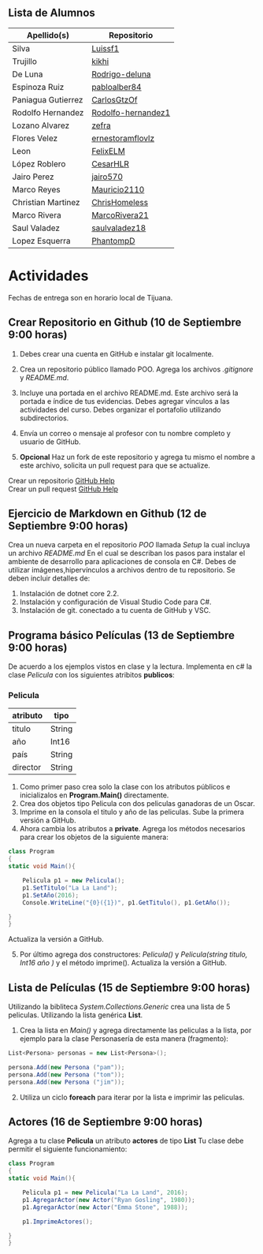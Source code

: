 

## Lista de Alumnos 

| Apellido(s)           | Repositorio                                |
| ----------------------|--------------------------------------------|
| Silva                 | [Luissf1](https://github.com/Luissf1/POO)  |
| Trujillo              | [kikhi](https://github.com/kikhi/POO)      |
| De Luna               | [Rodrigo-deluna](https://github.com/Rodrigo-deluna)|
| Espinoza Ruiz         | [pabloalber84](https://github.com/pabloalber84)|
| Paniagua  Gutierrez   | [CarlosGtzOf](https://github.com/CarlosGtzOf)|
| Rodolfo Hernandez     | [Rodolfo-hernandez1](https://github.com/Rodolfo-hernandez1/CursoOOP)  |
| Lozano Alvarez        | [zefra](https://github.com/zefra/p.oo)      |
| Flores Velez          | [ernestoramflovlz](https://github.com/ernestoramflovlz/Poo)|
| Leon                  | [FelixELM](https://github.com/FelixELM/POO)|
| López Roblero         | [CesarHLR](https://github.com/CesarHLR/POO)|
| Jairo Perez           | [jairo570](https://github.com/jairo570/POO)|
| Marco Reyes           | [Mauricio2110](https://github.com/Mauricio2110/Poo)|
| Christian Martinez    | [ChrisHomeless](https://github.com/ChrisHomeless/HomelessPOO)|
| Marco Rivera          | [MarcoRivera21](https://github.com/MarcoRivera21/Marco-Rivera/blob/master/README.md)|
| Saul Valadez          | [saulvaladez18](https://github.com/saulvaladez18/ShaggyPOO)|
| Lopez Esquerra        | [PhantompD](https://github.com/PhantompD/OOP)|


# Actividades 

Fechas de entrega son en horario local de Tijuana.

## Crear Repositorio en Github (10 de Septiembre 9:00 horas)

1. Debes crear una cuenta en GitHub e instalar git localmente.
2. Crea un repositorio público llamado POO. Agrega los archivos *.gitignore* y *README.md*.
3. Incluye una portada en el archivo README.md. Este archivo será la portada e índice de tus evidencias. Debes agregar vínculos a las actividades del curso. Debes organizar el portafolio utilizando subdirectorios.
4. Envía un correo o mensaje al profesor con tu nombre completo y usuario de GitHub.

5. **Opcional** Haz un fork de este repositorio y agrega tu mismo el nombre a este archivo, solicita un pull request para que se actualize.

Crear un repositorio  [GitHub Help](https://help.github.com/en/articles/create-a-repo)   
Crear un pull request [GitHub Help](https://help.github.com/en/articles/creating-a-pull-request-from-a-fork)


## Ejercicio de Markdown en Github (12 de Septiembre 9:00 horas)

Crea un nueva carpeta en el repositorio *POO* llamada *Setup* la cual incluya un archivo *README.md*   En el cual se describan los pasos para instalar el ambiente de desarrollo para aplicaciones de consola en C#. Debes de utilizar imágenes,hipervínculos a archivos dentro de tu repositorio. Se deben incluir detalles de:

1. Instalación de dotnet core 2.2.
2. Instalación y configuración de Visual Studio Code para C#.
3. Instalación de git. conectado a tu cuenta de GitHub y VSC.


## Programa básico Películas (13 de Septiembre 9:00 horas)

De acuerdo a los ejemplos vistos en clase y la lectura. Implementa en c# la clase *Pelicula*  con los siguientes atribitos **publicos**:


### Pelicula
| atributo             | tipo           |
| ---------------------|----------------|
| titulo               | String         |
| año                  | Int16          |
| país                 | String         |
| director             | String         |


1. Como primer paso crea solo la clase con los atributos públicos e inicializalos en **Program.Main()** directamente.
2. Crea dos objetos tipo Pelicula con dos peliculas ganadoras de un Oscar. 
3. Imprime en la consola el titulo y año de las peliculas. 
Sube la primera versión a GitHub.
4. Ahora cambia los atributos a **private**. Agrega los métodos necesarios para crear los objetos de la siguiente manera:

```csharp
class Program 
{
static void Main(){

    Pelicula p1 = new Pelicula();
    p1.SetTitulo("La La Land");
    p1.SetAño(2016); 
    Console.WriteLine("{0}({1})", p1.GetTitulo(), p1.GetAño());

}
} 
```
Actualiza la versión a GitHub.

5. Por último agrega dos constructores: *Pelicula()* y *Pelicula(string titulo, Int16 año )* y el método imprime().
Actualiza la versión a GitHub.

## Lista de Películas (15 de Septiembre 9:00 horas)

Utilizando la bibliteca *System.Collections.Generic* crea una lista de 5 peliculas. Utilizando la lista genérica **List<Pelicula>**.
1. Crea la lista en *Main()* y agrega directamente las peliculas a la lista, por ejemplo para la clase Personasería de esta manera (fragmento):

```csharp
List<Persona> personas = new List<Persona>();

persona.Add(new Persona ("pam"));
persona.Add(new Persona ("tom"));
persona.Add(new Persona ("jim"));

```
2. Utiliza un ciclo **foreach** para iterar por la lista e imprimir las peliculas.

## Actores (16 de Septiembre 9:00 horas)

Agrega a tu clase **Pelicula** un atributo **actores** de tipo **List<Actor>**
Tu clase debe permitir el siguiente funcionamiento:

```csharp
class Program 
{
static void Main(){

    Pelicula p1 = new Pelicula("La La Land", 2016);
    p1.AgregarActor(new Actor("Ryan Gosling", 1980));
    p1.AgregarActor(new Actor("Emma Stone", 1988));

    p1.ImprimeActores();

}
} 
```
